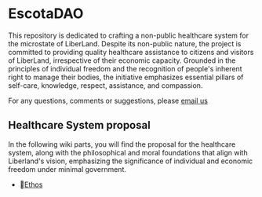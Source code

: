 # EscotaDAO
 
This repository is dedicated to crafting a non-public healthcare system for the microstate of LiberLand. Despite its non-public nature, the project is committed to providing quality healthcare assistance to citizens and visitors of LiberLand, irrespective of their economic capacity. Grounded in the principles of individual freedom and the recognition of people's inherent right to manage their bodies, the initiative emphasizes essential pillars of self-care, knowledge, respect, assistance, and compassion.

For any questions, comments or suggestions, please [email us](joel.frayle13@gmail.com)
## Healthcare System proposal
In the following wiki parts, you will find the proposal for the healthcare system, along with the philosophical and moral foundations that align with Liberland's vision, emphasizing the significance of individual and economic freedom under minimal government.
- 🧠[Ethos](https://github.com/JoelFrayle/Liberland-Healthcare/wiki/Ethos)
